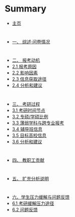 # Summary

- [主页](README.md)

#

- [一、 综述·问卷情况](docs/index.md)

#

- [二、 报考动机](docs/motivation/index.md)
- [2.1 报考原因](docs/motivation/2.1.md)
- [2.2 影响因素](docs/motivation/2.2.md)
- [2.3 信息获取途径](docs/motivation/2.3.md)
- [2.4 分析和建议](docs/motivation/2.4.md)

#

- [三、 考研过程](docs/process/index.md)
- [3.1 考研时间节点](docs/process/3.1.md)
- [3.2 专硕/学硕比例](docs/process/3.2.md)
- [3.3 薄弱学科与跨专业报考](docs/process/3.3.md)
- [3.4 辅导班信息](docs/process/3.4.md)
- [3.5 目标高校信息](docs/process/3.5.md)
- [3.6 分析和建议](docs/process/3.6.md)

#

- [四、 教职工贡献](docs/teacher/index.md)

#

- [五、 扩充分析说明](docs/add/index.md)

#

- [六、学生压力缓解与问题反馈](docs/question/index.md)
- [6.1 考研缓解压力途径](docs/question/6.1.md)
- [6.2 问题反馈](docs/question/6.2.md)

